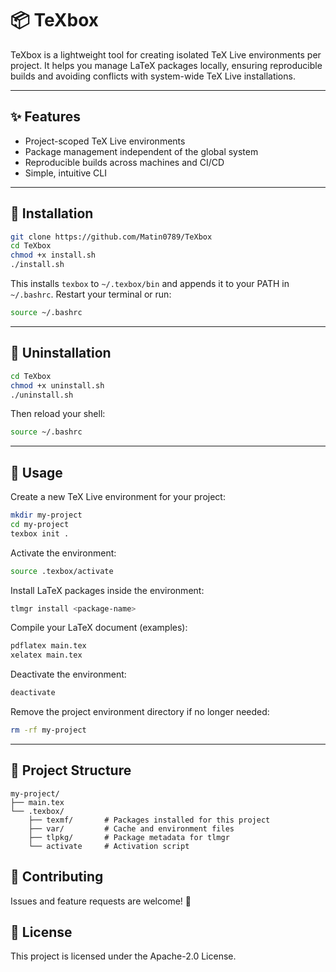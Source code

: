 # 📦 TeXbox

TeXbox is a lightweight tool for creating isolated TeX Live environments per project. It helps you manage LaTeX packages locally, ensuring reproducible builds and avoiding conflicts with system-wide TeX Live installations.

---

## ✨ Features

- Project-scoped TeX Live environments
- Package management independent of the global system
- Reproducible builds across machines and CI/CD
- Simple, intuitive CLI

---

## 🚀 Installation

```bash
git clone https://github.com/Matin0789/TeXbox
cd TeXbox
chmod +x install.sh
./install.sh
```

This installs `texbox` to `~/.texbox/bin` and appends it to your PATH in `~/.bashrc`. Restart your terminal or run:

```bash
source ~/.bashrc
```

---

## 🧹 Uninstallation

```bash
cd TeXbox
chmod +x uninstall.sh
./uninstall.sh
```

Then reload your shell:

```bash
source ~/.bashrc
```

---

## 📖 Usage

Create a new TeX Live environment for your project:

```bash
mkdir my-project
cd my-project
texbox init .
```

Activate the environment:

```bash
source .texbox/activate
```

Install LaTeX packages inside the environment:

```bash
tlmgr install <package-name>
```

Compile your LaTeX document (examples):

```bash
pdflatex main.tex
xelatex main.tex
```

Deactivate the environment:

```bash
deactivate
```

Remove the project environment directory if no longer needed:

```bash
rm -rf my-project
```

---

## 📂 Project Structure

```text
my-project/
├── main.tex
└── .texbox/
    ├── texmf/       # Packages installed for this project
    ├── var/         # Cache and environment files
    ├── tlpkg/       # Package metadata for tlmgr
    └── activate     # Activation script
```

## 🤝 Contributing

Issues and feature requests are welcome! 🙌

## 📄 License

This project is licensed under the Apache-2.0 License.
